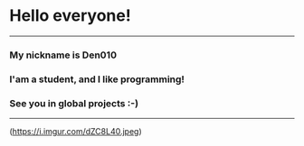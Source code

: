 # Hello everyone!
---

### My nickname is Den010
### I'am a student, and I like programming!
### See you in global projects :-)

***

(https://i.imgur.com/dZC8L40.jpeg)
